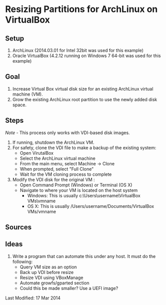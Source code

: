 # Resizing Partitions for ArchLinux on VirtualBox

## Setup
1. ArchLinux (2014.03.01 for Intel 32bit was used for this example)
2. Oracle VirtualBox (4.2.12 running on Windows 7 64-bit was used for this 
	example)

## Goal
1. Increase Virtual Box virtual disk size for an existing ArchLinux virtual 
	machine (VM).
2. Grow the existing ArchLinux root partition to use the newly added disk space.


## Steps
*Note* - This process only works with VDI-based disk images. 

1. If running, shutdown the ArchLinux VM.
2.  For safety, clone the VDI file to make a backup of the existing system:
	* Open VirutalBox
	* Select the ArchLinux virtual machine
	* From the main menu, select Machine -> Clone
	* When prompted, select "Full Clone"
	* Wait for the VM cloning process to complete
3. Modify the VDI disk for the original VM :
	* Open Command Prompt (Windows) or Terminal (OS X)
	* Navigate to where your VM is located on the host system
		+ Windows: This is usually c:\Users\username\VirtualBox VMs\vmname
		+ OS X: This is usually /Users/username/Documents/VirtualBox VMs/vmname

## Sources
[vbox8]: https://www.virtualbox.org/manual/ch08.html#vboxmanage-modifyvdi "VirualBox Manual. Chapter 8. VBoxManage. Oracle Corporation. 2013"

## Ideas
1. Write a program that can automate this under any host. It must do the following:
	* Query VM size as an option
	* Back up VDI before resize
	* Resize VDI using VBoxManage
	* Automate growfs/gparted section
	* Could this be made smaller? Use a UEFI image?

Last Modified: 17 Mar 2014 